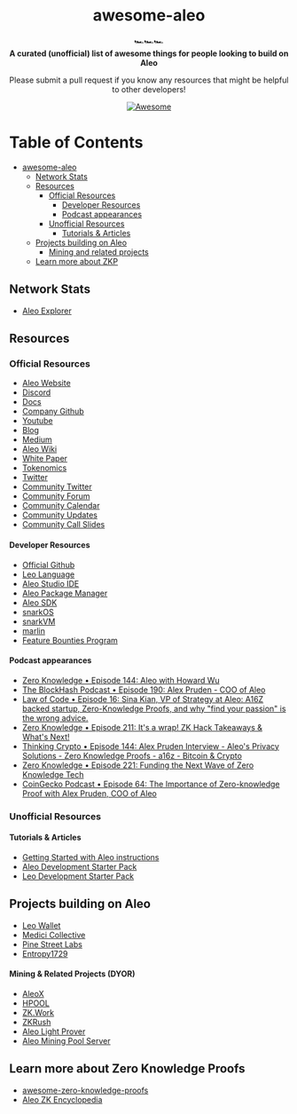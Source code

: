 <h1 align="center">awesome-aleo</h1>

<div align="center">
  🏎️🏎️🏎️
</div>

<div align="center">
  <strong>A curated (unofficial) list of awesome things for people looking to build on Aleo</strong>
  
  Please submit a pull request if you know any resources that might be helpful to other developers!
</div>

<div align="center">
  
  [![Awesome](https://awesome.re/badge.svg)](https://awesome.re)
</div> 

Table of Contents
=================

   * [awesome-aleo](#awesome-aleo)
      * [Network Stats](#network-stats)
      * [Resources](#resources)
         * [Official Resources](#official-resources)
            * [Developer Resources](#developer-resources)
            * [Podcast appearances](#podcast-appearances)
         * [Unofficial Resources](#unofficial-resources)
            * [Tutorials & Articles](#tutorials--articles)
      * [Projects building on Aleo](#projects-building-on-aleo)
        * [Mining and related projects](#mining--related-projects-dyor)
      * [Learn more about ZKP](#learn-more-about-zero-knowledge-proofs)


## Network Stats
- [Aleo Explorer](https://www.aleo.network/)

## Resources

### Official Resources
- [Aleo Website](https://www.aleo.org/)
- [Discord](https://discord.com/invite/aleohq)
- [Docs](https://developer.aleo.org/)
- [Company Github](https://github.com/AleoHQ)
- [Youtube](https://www.youtube.com/c/AleoSystems)
- [Blog](https://www.aleo.org/blog)
- [Medium](https://medium.com/@aleohq)
- [Aleo Wiki](https://bead-rocket-066.notion.site/Aleo-Wiki-a1fa89ccbd93436dab62fad3e30f53b1)
- [White Paper](https://eprint.iacr.org/2018/962.pdf)
- [Tokenomics](https://www.aleo.org/post/aleo-token-economics)
- [Twitter](https://twitter.com/AleoHQ)
- [Community Twitter](https://twitter.com/aleocommunity)
- [Community Forum](https://community.aleo.org/)
- [Community Calendar](https://calendar.google.com/calendar/u/0/embed?src=c_7h2r9ti1m6nr1al9amqr8q4rt0@group.calendar.google.com&ctz=America/New_York)
- [Community Updates](https://bead-rocket-066.notion.site/Community-Updates-9afb0e5356574d1f9f84ccd647283143)
- [Community Call Slides](https://drive.google.com/drive/folders/1Rb9qDeuDix2BksEXqVM0rgXf1KEWmHs4)

#### Developer Resources
- [Official Github](https://github.com/AleoHQ)
- [Leo Language](https://leo-lang.org/)
- [Aleo Studio IDE](https://www.aleo.studio/)
- [Aleo Package Manager](https://aleo.pm/)
- [Aleo SDK](https://github.com/AleoHQ/aleo)
- [snarkOS](https://github.com/AleoHQ/snarkOS/)
- [snarkVM](https://github.com/AleoHQ/snarkVM/)
- [marlin](https://github.com/arkworks-rs/marlin)
- [Feature Bounties Program](https://bead-rocket-066.notion.site/Feature-Bounties-2a4d1c4f899b44f1b6e1ae0984e5850c)


#### Podcast appearances
- [Zero Knowledge • Episode 144: Aleo with Howard Wu](https://zeroknowledge.fm/144-2/)
- [The BlockHash Podcast • Episode 190: Alex Pruden - COO of Aleo](https://www.blockhashpodcast.com/podcast/alex-pruden-coo-of-aleo)
- [Law of Code • Episode 16: Sina Kian, VP of Strategy at Aleo: A16Z backed startup, Zero-Knowledge Proofs, and why "find your passion" is the wrong advice.](https://podtail.com/en/podcast/law-of-code/-16-sina-kian-vp-of-strategy-at-aleo-a16z-backed-s/)
- [Zero Knowledge • Episode 211: It's a wrap! ZK Hack Takeaways & What's Next!](https://zeroknowledge.fm/211-2/)
- [Thinking Crypto • Episode 144: Alex Pruden Interview - Aleo's Privacy Solutions - Zero Knowledge Proofs - a16z - Bitcoin & Crypto](https://www.thinkingcrypto.com/alex-pruden-interview-aleos-privacy-solutions-zero-knowledge-proofs-a16z-bitcoin-crypto/)
- [Zero Knowledge • Episode 221:  Funding the Next Wave of Zero Knowledge Tech](https://zeroknowledge.fm/221-2/)
- [CoinGecko Podcast • Episode 64: The Importance of Zero-knowledge Proof with Alex Pruden, COO of Aleo](https://player.fm/series/coingecko-podcast-bitcoin-cryptocurrency-insights/the-importance-of-zero-knowledge-proof-with-alex-pruden-coo-of-aleo-ep64)

### Unofficial Resources

#### Tutorials & Articles
- [Getting Started with Aleo instructions](https://www.entropy1729.com/getting-started-aleo-instructions/)
- [Aleo Development Starter Pack](https://www.entropy1729.com/aleo-development-starter-pack/)
- [Leo Development Starter Pack](https://www.entropy1729.com/leo-development-starter-pack/)

## Projects building on Aleo
- [Leo Wallet](https://leo.app/)
- [Medici Collective](https://www.medicicollective.co/)
- [Pine Street Labs](https://www.aleo.org/post/aleo-grants-pine-street-labs)
- [Entropy1729](https://twitter.com/1729entropy)

#### Mining & Related Projects (DYOR)
- [AleoX](https://www.aleox.io/)
- [HPOOL](https://www.hpool.in/)
- [ZK.Work](https://zk.work/en)
- [ZKRush](https://www.zkrush.com/)
- [Aleo Light Prover](https://github.com/HarukaMa/aleo-prover)
- [Aleo Mining Pool Server](https://github.com/HarukaMa/aleo-pool-server)

## Learn more about Zero Knowledge Proofs
- [awesome-zero-knowledge-proofs](https://github.com/matter-labs/awesome-zero-knowledge-proofs)
- [Aleo ZK Encyclopedia](https://bead-rocket-066.notion.site/Zk-Encyclopedia-6675b8e5bdf243c994ca243cf417c3d0)

